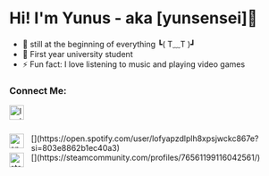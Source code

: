 # Hi! I'm Yunus - aka [yunsensei]👋 


- 🌱 still at the beginning of everything ┗( T﹏T )┛
- 🏫 First year university student
- ⚡ Fun fact: I love listening to music and playing video games

### Connect Me:
[<img align="left" alt="Instagram" width="26px" src="https://github.com/yunusense/yunusense/blob/main/inst.png" style="padding-right:10px;" />](https://www.instagram.com/yunusensei/)

<br />
<br />
<br />
</details>
[<img align="left" alt="spotify" width="26px" src="https://github.com/yunusense/yunusense/blob/main/spoti.png" style="padding-right:10px;" />](https://open.spotify.com/user/lofyapzdlplh8xpsjwckc867e?si=803e8862b1ec40a3) <br />
[<img align="left" alt="steam" width="26px" src="https://github.com/yunusense/yunusense/blob/main/steam.png" style="padding-right:10px;" />](https://steamcommunity.com/profiles/76561199116042561/)
